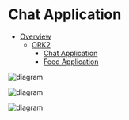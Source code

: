 # Chat Application

* [Overview](HOME)
  * [ORK2](ORK2/HOME)
    * [Chat Application](ORK2/Chat%20Application/HOME)
    * [Feed Application](ORK2/Feed%20Application/HOME)

![diagram](https://www.plantuml.com/plantuml/svg/0/hLLBJXj14DqZSOUA5v4Z0TvabHN6a8J8JX1WegoiyapXwT2VeJz38CfXK1Q8HKun5qjrTsmWDeeKsRBSqrKrxzNVkywZzK79pOqNGXSob0ILzxLxq-jPlDgP2L-5QN1a2wCzQRzJ6DN3qWhKZGnrw0rURnz9r7uy6lOaUdAUHPE1KRNHqRvEu9iRm_wNJ-FJoUV3q_UJuS6xWu_xtLTHVaJM6TrbMBK57NvF6GLZ9kpmTQmGQdBE8B01O16V0K6mBrQJxp34W1r3eSbsiHRyJl_e4FfrBKM1NXWTORvYWu2wX1DlXPx1w6mGnMyDOnJ4UET15soBKfJ86U0lwKQW1G9BdiqG56c7C_vvobbE6MWVFKxHKGGz9fbuKS9S32T5HGgZjcyLtX33eNj0p6GbYo9TGLCHdskI1e8BxQqLffDojQ2Tx9cWIxJNtH67ohWZCnMIOjom3OCAEJFmVNC3-BCeHLSvpQQdzCt3Y1F9tD4bJWOSSzaWebiZPP9oMPJm19U1mBY57zbNKdDFKSt3KD75l_X46V55AN0jHEqlHdAn4mmqV27Zjg2z3MKoXtFZZLls0krbIdnHYMOj0JDW4CqgAgal66aezCKwU2JZkDYBZkrNi1LLcXYKyZ_OB76ptp1VKQ5AlST4EPShcHe6EnESSYZMI9Yhk8BGNiUk7l3XpSnYNLq_Q2FDIPq6UOzG_skI2oiooBd0UA_Z4B5bFgEVxJs4s5xttfGc9PncmQ9kxxA-jiRJBA9pwmNDYwMzQtyQhfYtJ6640nD0eNWKRnxO61KlX3nvVuBYtROePjB5ANb6btht6LrgjcTqMPptuJ5X2I_XoiQoUFC4FXga3PO0-FomlpU85Z-YzmafxUMyEUOiZ-HfmfVbUUQMvNb0bkMvbLVAcqUANT9b-Zlv3G00)

![diagram](https://www.plantuml.com/plantuml/svg/0/BP1DJiD038NtbNe7qrMHGY8XLgoAIWL81IfeX5XL9Z7jYFb9nvu0n-40dA8NmnEwcNdssD_uUSQ2KPApuz69yOrDBS5EfEFBgehuMMwDxD9ROefDy49UoYQu2jjeqFSsTQcQNvojB7gfxvULHI4MJMtckVfBocv0ZqVBgzV7UhrvkLlVRfQBcyN3zVGqvrSKEVYfGbq1axbUmKEjtqqqh1r2Hym1GGi0cwm1mIWxUf9oCZ2Ulrd8JJ_ECs67abkLwumGx1D1O4YS3Z_Hg6A2I1OR4pmvw8sYjQK0ygfz6y2HPzpg0RgAx24Ky1uaS07zuRUbB32r9W01ndqoVU3Z84zaZqw6MTG6_p_CoBUwY3y0)

![diagram](https://www.plantuml.com/plantuml/svg/0/PL9DRnCn4Br7odyOSa2f1DaB9qvDDuKK9MtKtK0vHHFla1ZPOyiVgGhgVsVig23KbRMx7hzvxysCBsF2aB8ruz4RpShaWU2OaeyVcoRWu-oWqp7lSwIW72VYD5FEDZW4ZNmosUUc_V1-Ov3JThrg32QAIKAxLj2ecSBCL_BnQ3N_VhVjTzzk-kLkTVtv-dOnlIZn3ONeU2gqzXrCMlau2riHdCXsQn4ynUWG102eoZyWQF4IcD9i8Xn_jQR3Nd8Mc72FaKh-FOabxHWDl8IXKqUoM4xdmU8lOWo04Innn8EyAkTur3t5H7PtvJ8F69wcwbZiBUVzv09-ZqSWppzXYtAuTdjj2ERU5_87j1WqLnrlj18V9mSUWvH29XiCLUX_7lIwu3StXUMSv2h5JpmX80_G9I4zmFfhMyAVd7H1aNJaHsPL2zK3oWnb4P-qb4OGA0aCNrLOfAL1Pz7Qkdl28S9RU0nQ1Wd95OqlYwlsnMc1brhFFcLAiIAwkzjcsVURhk2U2tS1daTQMrEHLVIIUAWtuWy0)
